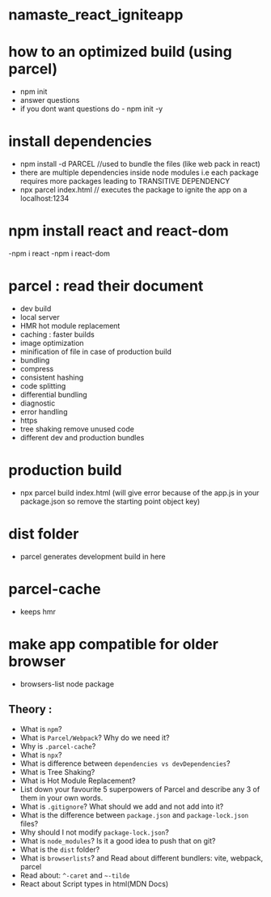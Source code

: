 # namaste_react_igniteapp

# how to an optimized build (using parcel)
- npm init
- answer questions 
- if you dont want questions do - npm init -y

# install dependencies
- npm install -d PARCEL //used to bundle the files (like web pack in react)
- there are multiple dependencies inside node modules i.e each package requires more packages leading to TRANSITIVE DEPENDENCY
- npx parcel index.html // executes the package to ignite the app on a localhost:1234

# npm install react and react-dom
-npm i react
-npm i react-dom

# parcel  : read their document
- dev build
- local server
- HMR hot module replacement 
- caching : faster builds
- image optimization 
- minification of file in case of production build
- bundling
- compress
- consistent hashing
- code splitting
- differential bundling
- diagnostic
- error handling
- https
- tree shaking remove unused code
- different dev and production bundles

# production build 
- npx parcel build index.html
(will give error because of the app.js in your package.json so remove the starting point object key)

# dist folder
- parcel generates development build in here 

# parcel-cache
- keeps hmr

# make app compatible for older browser
- browsers-list node package

## Theory :

- What is `npm`?
- What is `Parcel/Webpack`? Why do we need it?
- Why is `.parcel-cache`?
- What is `npx`?
- What is difference between `dependencies vs devDependencies`?
- What is Tree Shaking?
- What is Hot Module Replacement?
- List down your favourite 5 superpowers of Parcel and describe any 3 of them in your own words.
- What is `.gitignore`? What should we add and not add into it?
- What is the difference between `package.json` and `package-lock.json` files?
- Why should I not modify `package-lock.json`?
- What is `node_modules`? Is it a good idea to push that on git?
- What is the `dist` folder?
- What is `browserlists`? and Read about different bundlers: vite, webpack, parcel
- Read about: `^-caret` and `~-tilde`
- React about Script types in html(MDN Docs)